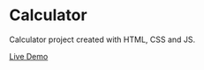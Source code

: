 # Calculator

Calculator project created with HTML, CSS and JS.

[Live Demo](https://rehhha.github.io/calculator/)
